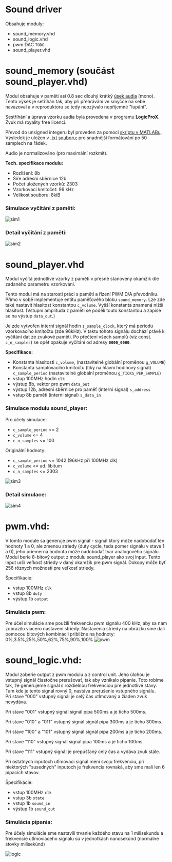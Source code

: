 # Sound driver
Obsahuje moduly:
* sound_memory.vhd
* sound_logic.vhd
* pwm DAC `TODO`
* sound_player.vhd

# sound_memory (součást sound_player.vhd)
Modul obsahuje v paměti asi 0.8 sec dlouhý krátký [úsek audia](bump.wav) (mono). Tento výsek je setříhán tak, aby při přehrávání ve smyčce na sebe navazoval a v reproduktoru se tedy neozývalo nepřijemné "lupání".

Sestříhání a úprava vzorku audia byla provedena v programu **LogicProX**. Zvuk má royality free licenci.

Převod do unsigned integeru byl proveden za pomocí [skriptu v MATLABu](waw2array.m). Výsledek je uložen v [.txt souboru](sound_string.txt); pro snadnější formátování po 50 samplech na řádek.

 Audio je normalizováno (pro maximální rozkmit).

**Tech. specifikace modulu:**
* Rozlišení: 8b
* Šíře adresní sběrnice 12b
* Počet uložených vzorků: 2303
* Vzorkovací kmitočet: 96 kHz
* Velikost souboru: 8kiB

### Simulace vyčítání z paměti:
![sim1](img/simulations/Memory_test.png)
### Detail vyčítání z paměti:
![sim2](img/simulations/Memory_test_detail.png)

# sound_player.vhd
Modul vyčítá jednotlivé vzorky z paměti v přesně stanovený okamžik dle zadaného parametru vzorkování. 

Tento modul má na starosti práci s pamětí a řízení PWM D/A převodníku. Přímo v sobě implementuje entitu paměťového bloku `sound_memory`. Lze zde také nastavit hlasitost konstantou `c_volume`. Vyšší konstanta znamená nižší hlasitost. (Vstupní amplituda z paměti se podělí touto konstantou a zapíše se na výstup `data_out`.)

Je zde vytvořen interní signál hodin `s_sample_clock`, který má periodu vzorkovacího kmitočtu (zde 96kHz). V taktu tohoto signálu dochází právě k vyčítání dat ze zvukové paměti. Po přečtení všech samplů (viz const. `c_n_samples`) se opět opakuje vyčítání od adresy **`0000_0000`**.

**Specifikace:**
* Konstanta hlasitosti `c_volume`, (nastavitelné globální proměnou `g_VOLUME`)
* Konstanta samplovaciho kmitočtu (tiky na hlavní hodinový signál) `c_sample_period` (nastavitelné globální proměnou `g_TICKS_PER_SAMPLE`)
* vstup 100MHz hodin `clk`
* výstup 8b, vektor pro pwm `data_out`
* výstup 12b, adresní sběrnice pro paměť (interni signal) `s_address`
* vstup 8b paměti (interni signal) `s_data_in`

### Simulace modulu sound_player:
Pro účely simulace:
* `c_sample_period` <= 2
* `c_volume` <= 4
* `c_n_samples` <= 100

Originální hodnoty:
* `c_sample_period` <= 1042 (96kHz při 100MHz clk)
* `c_volume` <=  ad. libitum
* `c_n_samples` <= 2303

![sim3](img/simulations/sound_player_test.png)
### Detail simulace:
![sim4](img/simulations/sound_player_test_detail.png)

# pwm.vhd:
V tomto module sa generuje pwm signál - signál ktorý môže nadobúdať len hodnoty 1 a 0, ale zmenou striedy (duty cycle, teda pomer signálu v stave 1 a 0), jeho priemerná hodnota môže nadobúdať tvar analogového signálu.
Modul berie 8-bitový output z modulu sound_player ako svoj input. Tento input určí veľkosť striedy v daný okamžik pre pwm signál.
Dokopy môže byť 256 rôznych možností pre veľkosť striedy.

Špecifikácie:
* vstup 100MHz `clk`
* vstup 8b `duty`
* výstup 1b `output`

### Simulácia pwm:
Pre účel simulácie sme použili frekvenciu pwm signálu 400 kHz, aby sa nám zobrazilo viacero nastavení striedy.
Nastavenia striedy na obrázku sme dali pomocou bitových kombinácii približne na hodnoty: 0%,3.5%,25%,50%,62%,75%,90%,100%
![pwm](img/simulations/pwm_sim.PNG)

# sound_logic.vhd:
Modul zoberie output z pwm modulu a z control unit. Jeho úlohou je vstupný signál čiastočne prerušovať, tak aby vznikalo pípanie.
Toto robíme tak, že generujeme signál s rozdielnou frekvenciou pre jednotlivé stavy. Tam kde je tento signál rovný 0, nastáva prerušenie vstupného signálu.  
Pri stave "000" vstupný signál je celý čas utĺmovaný a žiaden zvuk nevydáva.

Pri stave "001" vstupný signál signál pípa 500ms a je ticho 500ms.

Pri stave "010" a "011" vstupný signál signál pípa 300ms a je ticho 300ms.

Pri stave "100" a "101" vstupný signál signál pípa 200ms a je ticho 200ms.

Pri stave "110" vstupný signál signál pípa 100ms a je ticho 100ms.

Pri stave "111" vstupný signál je prepúšťaný celý čas a vydáva zvuk stále.

Pri ostatných inputoch utĺmovací signál mení svoju frekvenciu, pri niektorých "susedných" inputoch je frekvencia rovnaká, aby sme mali len 6 pípacích stavov.

Špecifikácie:
* vstup 100MHz `clk`
* vstup 3b `state`
* vstup 1b `sound_in`
* výstup 1b `sound_out`

### Simulácia pípania:
Pre účely simulácie sme nastavili trvanie každého stavu na 1 milisekundu a frekvencie utĺmoviaceho signálu sú v jednotkách nanosekúnd (normálne stovky milisekúnd)

![logic](img/simulations/sound_logic_sim.PNG)



  
